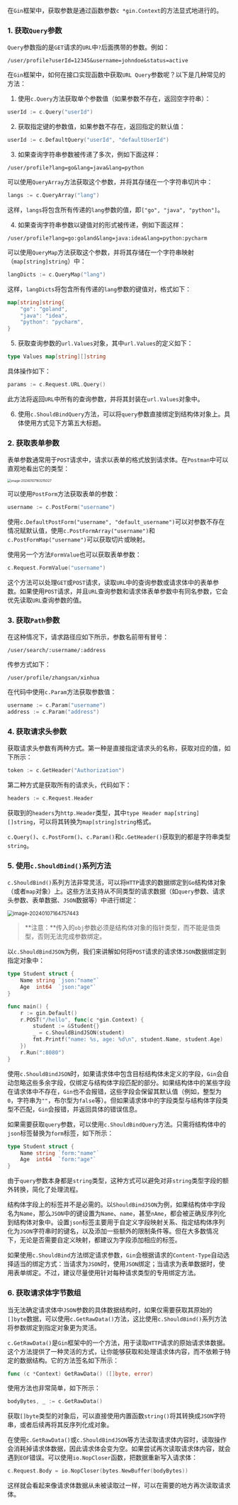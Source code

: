 在`Gin`框架中，获取参数是通过函数参数`c *gin.Context`的方法显式地进行的。

### 1. 获取`Query`参数

`Query`参数指的是`GET`请求的`URL`中`?`后面携带的参数。例如：

```http
/user/profile?userId=12345&username=johndoe&status=active
```

在`Gin`框架中，如何在接口实现函数中获取`URL Query`参数呢？以下是几种常见的方法：

1. 使用`c.Query`方法获取单个参数值（如果参数不存在，返回空字符串）：

```go
userId := c.Query("userId")
```

2. 获取指定键的参数值，如果参数不存在，返回指定的默认值：

```go
userId := c.DefaultQuery("userId", "defaultUserId")
```

3. 如果查询字符串参数被传递了多次，例如下面这样：

```http
/user/profile?lang=go&lang=java&lang=python
```

可以使用`QueryArray`方法获取这个参数，并将其存储在一个字符串切片中：

```go
langs := c.QueryArray("lang")
```

这样，`langs`将包含所有传递的`lang`参数的值，即`["go", "java", "python"]`。

4. 如果查询字符串参数以键值对的形式被传递，例如下面这样：

```
/user/profile?lang=go:goland&lang=java:idea&lang=python:pycharm
```

可以使用`QueryMap`方法获取这个参数，并将其存储在一个字符串映射（`map[string]string`）中：

```go
langDicts := c.QueryMap("lang")
```

这样，`langDicts`将包含所有传递的`lang`参数的键值对，格式如下：

```go
map[string]string{
    "go": "goland",
    "java": "idea",
    "python": "pycharm",
}
```

5. 获取查询参数的`url.Values`对象，其中`url.Values`的定义如下：

```go
type Values map[string][]string
```

具体操作如下：

```go
params := c.Request.URL.Query()
```

此方法将返回`URL`中所有的查询参数，并将其封装在`url.Values`对象中。

6. 使用`c.ShouldBindQuery`方法，可以将`query`参数直接绑定到结构体对象上。具体使用方式见下方第五大标题。

### 2. 获取表单参数

表单参数通常用于`POST`请求中，请求以表单的格式放到请求体。在`Postman`中可以直观地看出它的类型：

<img src="image/image-20240107163215027.png" alt="image-20240107163215027" style="zoom:50%;" />

可以使用`PostForm`方法获取表单的参数：

```go
username := c.PostForm("username")
```

使用`c.DefaultPostForm("username", "default_username")`可以对参数不存在情况赋默认值，使用`c.PostFormArray("username")`和`c.PostFormMap("username")`可以获取切片或映射。

使用另一个方法`FormValue`也可以获取表单参数：

```go
c.Request.FormValue("username")
```

这个方法可以处理`GET`或`POST`请求，读取`URL`中的查询参数或请求体中的表单参数。如果使用`POST`请求，并且`URL`查询参数和请求体表单参数中有同名参数，它会优先读取`URL`查询参数的值。

### 3. 获取`Path`参数

在这种情况下，请求路径应如下所示，参数名前带有冒号：

```
/user/search/:username/:address
```

传参方式如下：

```
/user/profile/zhangsan/xinhua
```

在代码中使用`c.Param`方法获取参数值：

```go
username := c.Param("username")
address := c.Param("address")
```

### 4. 获取请求头参数

获取请求头参数有两种方式。第一种是直接指定请求头的名称，获取对应的值，如下所示：

```go
token := c.GetHeader("Authorization")
```

第二种方式是获取所有的请求头，代码如下：

```go
headers := c.Request.Header
```

获取到的`headers`为`http.Header`类型，其中`type Header map[string][]string`，可以将其转换为`map[string]string`格式。

`c.Query()`、`c.PostForm()`、`c.Param()`和`c.GetHeader()`获取到的都是字符串类型`string`。

### 5. 使用`c.ShouldBind()`系列方法

`c.ShouldBind()`系列方法非常灵活，可以将`HTTP`请求的数据绑定到`Go`结构体对象（或者`map`对象）上。这些方法支持从不同类型的请求数据（如`query`参数、请求头参数、表单数据、`JSON`数据等）中进行绑定：

<img src="image/image-20240107164757443.png" alt="image-20240107164757443" style="zoom: 80%;" />

> **注意：**传入的`obj`参数必须是结构体对象的指针类型，而不能是值类型，否则无法完成参数绑定。

以`c.ShouldBindJSON`为例，我们来讲解如何将`POST`请求的请求体`JSON`数据绑定到指定对象中：

```go
type Student struct {
	Name string `json:"name"`
	Age  int64  `json:"age"`
}

func main() {
	r := gin.Default()
	r.POST("/hello", func(c *gin.Context) {
		student := &Student{}
		_ = c.ShouldBindJSON(student)
		fmt.Printf("name: %s, age: %d\n", student.Name, student.Age)
	})
	r.Run(":8080")
}
```

使用`c.ShouldBindJSON`时，如果请求体中包含目标结构体未定义的字段，`Gin`会自动忽略这些多余字段，仅绑定与结构体字段匹配的部分。如果结构体中的某些字段在请求体中不存在，`Gin`也不会报错，这些字段会保留其默认值（例如，整型为`0`，字符串为`""`，布尔型为`false`等）。但如果请求体中的字段类型与结构体字段类型不匹配，`Gin`会报错，并返回具体的错误信息。

如果需要获取`query`参数，可以使用`c.ShouldBindQuery`方法。只需将结构体中的`json`标签替换为`form`标签，如下所示：

```go
type Student struct {
	Name string `form:"name"`
	Age  int64  `form:"age"`
}
```

由于`query`参数本身都是`string`类型，这种方式可以避免对非`string`类型字段的额外转换，简化了处理流程。

结构体字段上的标签并不是必需的。以`ShouldBindJSON`为例，如果结构体中字段名为`Name`，那么`JSON`中的键设置为`Name`、`name`，甚至`nAme`，都会被正确反序列化到结构体对象中。设置`json`标签主要用于自定义字段映射关系、指定结构体序列化为`JSON`字符串时的键名，以及添加一些额外的限制条件等。但在大多数情况下，无论是否需要自定义映射，都建议为字段添加相应的标签。

如果使用`c.ShouldBind`方法绑定请求参数，`Gin`会根据请求的`Content-Type`自动选择适当的绑定方式：当请求为`JSON`时，使用`JSON`绑定；当请求为表单数据时，使用表单绑定。不过，建议尽量使用针对每种请求类型的专用绑定方法。

### 6. 获取请求体字节数组

当无法确定请求体中`JSON`参数的具体数据结构时，如果仅需要获取其原始的`[]byte`数据，可以使用`c.GetRawData()`方法，这比使用`c.ShouldBind()`系列方法将参数绑定到指定对象更为灵活。

`c.GetRawData()`是`Gin`框架中的一个方法，用于读取`HTTP`请求的原始请求体数据。这个方法提供了一种灵活的方式，让你能够获取和处理请求体内容，而不依赖于特定的数据结构。它的方法签名如下所示：

```go
func (c *Context) GetRawData() ([]byte, error)
```

使用方法也非常简单，如下所示：

```go
bodyBytes, _ := c.GetRawData()
```

获取`[]byte`类型的对象后，可以直接使用内置函数`string()`将其转换成`JSON`字符串，或者后续再将其反序列化成对象。

在使用`c.GetRawData()`或`c.ShouldBindJSON`等方法读取请求体内容时，读取操作会消耗掉请求体数据，因此请求体会变为空。如果尝试再次读取请求体内容，就会遇到`EOF`错误。可以使用`io.NopCloser`函数，把数据重新写入请求体：

```go
c.Request.Body = io.NopCloser(bytes.NewBuffer(bodyBytes))
```

这样就会看起来像请求体数据从未被读取过一样，可以在需要的地方再次读取请求体。

